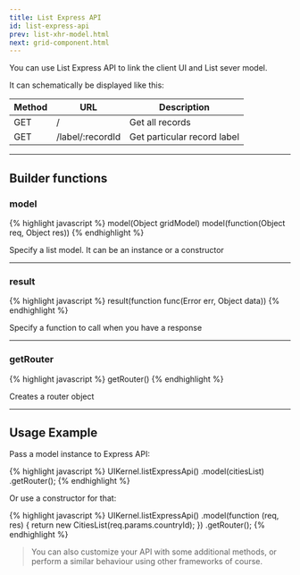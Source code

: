 ```yaml
---
title: List Express API
id: list-express-api
prev: list-xhr-model.html
next: grid-component.html
---
```


You can use List Express API to link the client UI and List sever model.

It can schematically be displayed like this:

| Method   | URL   | Description |
|----------|--------|--------------|
| GET | / | Get all records |
| GET | /label/:recordId | Get particular record label |

----

## Builder functions

### model

{% highlight javascript %}
model(Object gridModel)
model(function(Object req, Object res))
{% endhighlight %}

Specify a list model. It can be an instance or a constructor

----

### result

{% highlight javascript %}
result(function func(Error err, Object data))
{% endhighlight %}

Specify a function to call when you have a response

----

### getRouter

{% highlight javascript %}
getRouter()
{% endhighlight %}

Creates a router object

----

## Usage Example

Pass a model instance to Express API:

{% highlight javascript %}
UIKernel.listExpressApi()
  .model(citiesList)
  .getRouter();
{% endhighlight %}

Or use a constructor for that:

{% highlight javascript %}
UIKernel.listExpressApi()
  .model(function (req, res) {
    return new CitiesList(req.params.countryId);
  })
  .getRouter();
{% endhighlight %}

> You can also customize your API with some additional methods,
> or perform a similar behaviour using other frameworks of course.
